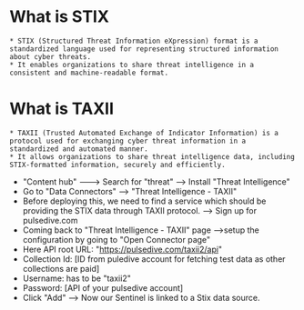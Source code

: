 # What is STIX
    * STIX (Structured Threat Information eXpression) format is a standardized language used for representing structured information about cyber threats.
    * It enables organizations to share threat intelligence in a consistent and machine-readable format.

# What is TAXII
    * TAXII (Trusted Automated Exchange of Indicator Information) is a protocol used for exchanging cyber threat information in a standardized and automated manner.
    * It allows organizations to share threat intelligence data, including STIX-formatted information, securely and efficiently.

* "Content hub" ---> Search for "threat" --> Install "Threat Intelligence"
* Go to "Data Connectors"  --> "Threat Intelligence - TAXII"
* Before deploying this, we need to find a service which should be providing the STIX data through TAXII protocol. --> Sign up for pulsedive.com
* Coming back to "Threat Intelligence - TAXII" page -->setup the configuration by going to "Open Connector page"
* Here API root URL: "https://pulsedive.com/taxii2/api"
* Collection Id: [ID from puledive account for fetching test data as other collections are paid]
* Username: has to be "taxii2"
* Password: [API of your pulsedive account]
* Click "Add" --> Now our Sentinel is linked to a Stix data source.

